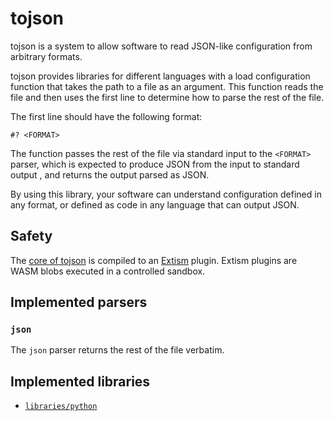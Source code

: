 # tojson

tojson is a system to allow software to read JSON-like configuration from arbitrary formats.

tojson provides libraries for different languages with a load configuration function that takes the path to a file as an argument.
This function reads the file and then uses the first line to determine how to parse the rest of the file.

The first line should have the following format:

```
#? <FORMAT>
```

The function passes the rest of the file via standard input to the `<FORMAT>` parser, which is expected to produce JSON from the input to standard output , and returns the output parsed as JSON.

By using this library, your software can understand configuration defined in any format, or defined as code in any language that can output JSON.

## Safety

The [core of tojson](core) is compiled to an [Extism](https://extism.org/) plugin.
Extism plugins are WASM blobs executed in a controlled sandbox.

## Implemented parsers

### `json`

The `json` parser returns the rest of the file verbatim.

## Implemented libraries

* [`libraries/python`](libraries/python)
